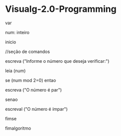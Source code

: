 # Visualg-2.0-Programming

var

num: inteiro

inicio

//seção de comandos

escreva ("Informe o número que deseja verificar:")

leia (num)

se (num mod 2=0) entao

escreva ("O número é par")

senao

escreval ("O número é ímpar")

fimse

fimalgoritmo

